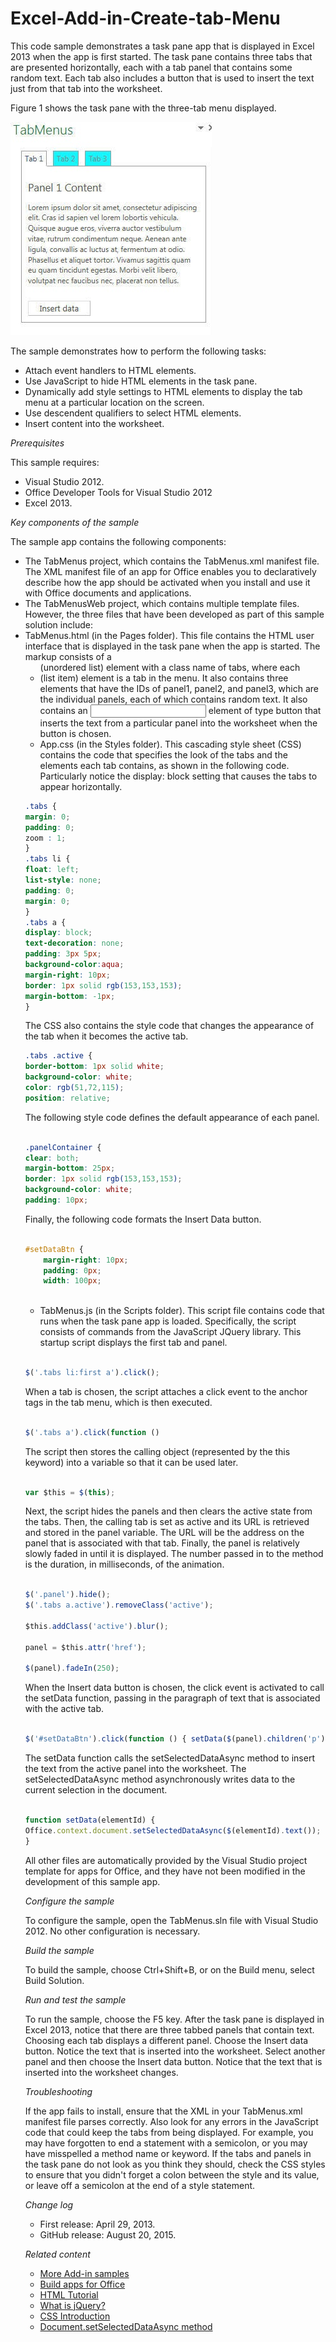 # Excel-Add-in-Create-tab-Menu
This code sample demonstrates a task pane app that is displayed in Excel 2013 when the app is first started. The task pane contains three tabs that are presented horizontally, each with a tab panel that contains some random text. Each tab also includes a button that is used to insert the text just from that tab into the worksheet.


Figure 1 shows the task pane with the three-tab menu displayed.

![Figure 1. Tab menu](/description/image.jpg)

 
The sample demonstrates how to perform the following tasks:

* Attach event handlers to HTML elements.
* Use JavaScript to hide HTML elements in the task pane.
* Dynamically add style settings to HTML elements to display the tab menu at a particular location on the screen.
* Use descendent qualifiers to select HTML elements.
* Insert content into the worksheet.

*Prerequisites*

This sample requires:

* Visual Studio 2012.
* Office Developer Tools for Visual Studio 2012
* Excel 2013.

*Key components of the sample*

The sample app contains the following components:

* The TabMenus project, which contains the TabMenus.xml manifest file. The XML manifest file of an app for Office enables you to declaratively describe how the app should be activated when you install and use it with Office documents and applications.
* The TabMenusWeb project, which contains multiple template files. However, the three files that have been developed as part of this sample solution include:
* TabMenus.html (in the Pages folder). This file contains the HTML user interface that is displayed in the task pane when the app is started. The markup consists of a <ul> (unordered list) element with a class name of tabs, where each <li> (list item) element is a tab in the menu. It also contains three <div> elements that have the IDs of panel1, panel2, and  panel3, which are the individual panels, each of which contains random text. It also contains an <input> element of type button that inserts the text from a particular panel into the worksheet when the button is chosen.
* App.css (in the Styles folder). This cascading style sheet (CSS) contains the code that specifies the look of the tabs and the elements each tab contains, as shown in the following code. Particularly notice the display: block setting that causes the tabs to appear horizontally.

```CSS
.tabs {
margin: 0;
padding: 0;
zoom : 1;
}
.tabs li {
float: left;
list-style: none;
padding: 0;
margin: 0;
}
.tabs a {
display: block;
text-decoration: none;
padding: 3px 5px;
background-color:aqua;
margin-right: 10px;
border: 1px solid rgb(153,153,153);
margin-bottom: -1px;
}
``` 

The CSS also contains the style code that changes the appearance of the tab when it becomes the active tab.

```CSS
.tabs .active {
border-bottom: 1px solid white;
background-color: white;
color: rgb(51,72,115);
position: relative;
``` 

The following style code defines the default appearance of each panel.

```CSS

.panelContainer {
clear: both;
margin-bottom: 25px;
border: 1px solid rgb(153,153,153);
background-color: white;
padding: 10px;

``` 

Finally, the following code formats the Insert Data button.

```CSS

#setDataBtn {
    margin-right: 10px; 
    padding: 0px; 
    width: 100px;
 
```

* TabMenus.js (in the Scripts folder). This script file contains code that runs when the task pane app is loaded. Specifically, the script consists of commands from the JavaScript JQuery library. This startup script displays the first tab and panel.

```JavaScript 

$('.tabs li:first a').click();
``` 

When a tab is chosen, the script attaches a click event to the anchor tags in the tab menu, which is then executed.

```JavaScript 

$('.tabs a').click(function ()
``` 

The script then stores the calling object (represented by the this keyword) into a variable so that it can be used later.

```JavaScript 

var $this = $(this);
``` 

Next, the script hides the panels and then clears the active state from the tabs. Then, the calling tab is set as active and its URL is retrieved and stored in the panel variable. The URL will be the address on the panel that is associated with that tab. Finally, the panel is relatively slowly faded in until it is displayed. The number passed in to the method is the duration, in milliseconds, of the animation.

```JavaScript 

$('.panel').hide();
$('.tabs a.active').removeClass('active');

$this.addClass('active').blur();

panel = $this.attr('href'); 

$(panel).fadeIn(250);
```
 
When the Insert data button is chosen, the click event is activated to call the setData function, passing in the paragraph of text that is associated with the active tab.

```JavaScript 

$('#setDataBtn').click(function () { setData($(panel).children('p')); });
``` 

The setData function calls the setSelectedDataAsync method to insert the text from the active panel into the worksheet. The setSelectedDataAsync method asynchronously writes data to the current selection in the document.

```JavaScript 

function setData(elementId) {
Office.context.document.setSelectedDataAsync($(elementId).text());
}
``` 

All other files are automatically provided by the Visual Studio project template for apps for Office, and they have not been modified in the development of this sample app.

*Configure the sample*

To configure the sample, open the TabMenus.sln file with Visual Studio 2012. No other configuration is necessary.

*Build the sample*

To build the sample, choose Ctrl+Shift+B, or on the Build menu, select Build Solution.

*Run and test the sample*

To run the sample, choose the F5 key. After the task pane is displayed in Excel 2013, notice that there are three tabbed panels that contain text. Choosing each tab displays a different panel. Choose the Insert data button. Notice the text that is inserted into the worksheet. Select another panel and then choose the Insert data button. Notice that the text that is inserted into the worksheet changes.

*Troubleshooting*

If the app fails to install, ensure that the XML in your TabMenus.xml manifest file parses correctly. Also look for any errors in the JavaScript code that could keep the tabs from being displayed. For example, you may have forgotten to end a statement with a semicolon, or you may have misspelled a method name or keyword. If the tabs and panels in the task pane do not look as you think they should, check the CSS styles to ensure that you didn't forget a colon between the style and its value, or leave off a semicolon at the end of a style statement.

*Change log*

* First release: April 29, 2013.
* GitHub release: August 20, 2015.

*Related content*

* [More Add-in samples](https://github.com/OfficeDev?utf8=%E2%9C%93&query=-Add-in)
* [Build apps for Office](http://msdn.microsoft.com/library/jj220060.aspx)
* [HTML Tutorial](http://www.w3schools.com/html/)
* [What is jQuery?](http://jquery.com/)
* [CSS Introduction](http://www.w3schools.com/css/css_intro.asp)
* [Document.setSelectedDataAsync method](http://msdn.microsoft.com/library/office/apps/fp142145.aspx)

